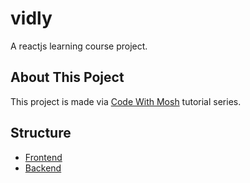 # vidly

<span>A reactjs learning course project.</span>

## About This Poject

This project is made via [Code With Mosh](https://codewithmosh.com/) tutorial series.

## Structure

* [Frontend](https://github.com/wheatup/Vidly/tree/master/vidly)
* [Backend](https://github.com/wheatup/Vidly/tree/master/vidly-api-node)